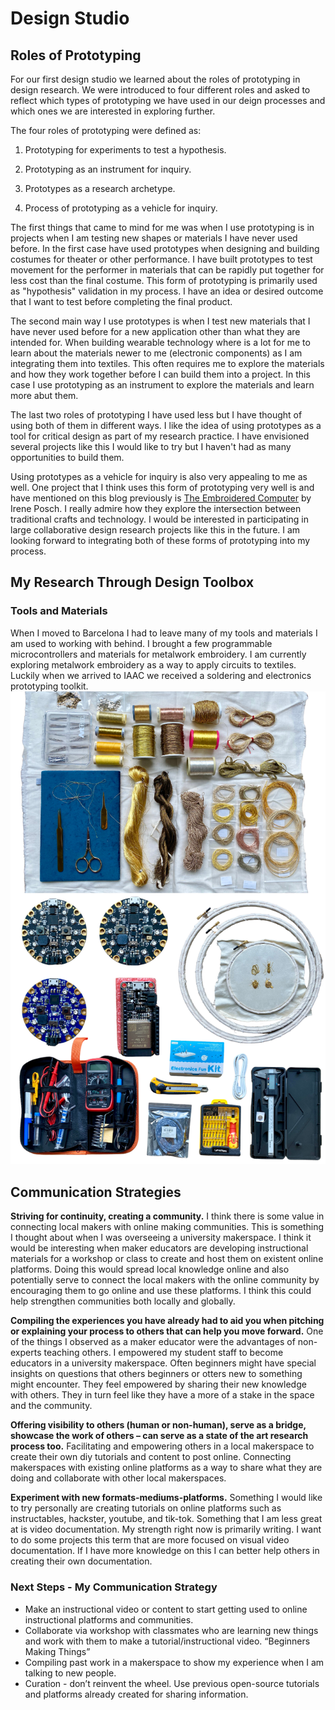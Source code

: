 # Design Studio
## Roles of Prototyping
For our first design studio we learned about the roles of prototyping in design research. We were introduced to four different roles and asked to reflect which types of prototyping we have used in our deign processes and which ones we are interested in exploring further. 

The four roles of prototyping were defined as: 

1. Prototyping for experiments to test a hypothesis. 

2. Prototyping as an instrument for inquiry. 

3. Prototypes as a research archetype. 

4. Process of prototyping as a vehicle for inquiry. 

The first things that came to mind for me was when I use prototyping is in projects when I am testing new shapes or materials I have never used before. In the first case have used prototypes when designing and building costumes for theater or other performance. I have built prototypes to test movement for the performer in materials that can be rapidly put together for less cost than the final costume. This form of prototyping is primarily used as "hypothesis" validation in my process. I have an idea or desired outcome that I want to test before completing the final product. 

The second main way I use prototypes is when I test new materials that I have never used before for a new application other than what they are intended for. When building wearable technology where is a lot for me to learn about the materials newer to me (electronic components) as I am integrating them into textiles. This often requires me to explore the materials and how they work together before I can build them into a project. In this case I use prototyping as an instrument to explore the materials and learn more abut them. 

The last two roles of prototyping I have used less but I have thought of using both of them in different ways. I like the idea of using prototypes as a tool for critical design as part of my research practice. I have envisioned several projects like this I would like to try but I haven't had as many opportunities to build them.  

Using prototypes as a vehicle for inquiry is also very appealing to me as well. One project that I think uses this form of prototyping very well is and have mentioned on this blog previously is [The Embroidered Computer](http://www.ireneposch.net/stitching-worlds/) by Irene Posch. I really admire how they explore the intersection between traditional crafts and technology. I would be interested in participating in large collaborative design research projects like this in the future. I am looking forward to integrating both of these forms of prototyping into my process. 


## My Research Through Design Toolbox 

### Tools and Materials
When I moved to Barcelona I had to leave many of my tools and materials I am used to working with behind. I brought a few programmable microcontrollers and materials for metalwork embroidery. I am currently exploring metalwork embroidery as a way to apply circuits to textiles. Luckily when we arrived to IAAC we received a soldering and electronics prototyping toolkit. 
![Tools](../images/term-01/ds1/workspace-tools.png)

## Communication Strategies

**Striving for continuity, creating a community.**
I think there is some value in connecting local makers with online making communities. This is something I thought about when I was overseeing a university makerspace. I think it would be interesting when maker educators are developing instructional materials for a workshop or class to create and host them on existent online platforms. Doing this would spread local knowledge online and also potentially serve to connect the local makers with the online community by encouraging them to go online and use these platforms. I think this could help strengthen communities both locally and globally. 

**Compiling the experiences you have already had to aid you when pitching or explaining your process to others that can help you move forward.**
One of the things I observed as a maker educator were the advantages of non-experts teaching others. I empowered my student staff to become educators in a university makerspace. Often beginners might have special insights on questions that others beginners or otters new to something might encounter. They feel empowered by sharing their new knowledge with others. They in turn feel like they have a more of a stake in the space and the community. 

**Offering visibility to others (human or non-human), serve as a bridge, showcase the work of others – can serve as a state of the art research process too.**
Facilitating and empowering others in a local makerspace to create their own diy tutorials and content to post online. Connecting makerspaces with existing online platforms as a way to share what they are doing and collaborate with other local makerspaces. 

**Experiment with new formats-mediums-platforms.**
Something I would like to try personally are creating tutorials on online platforms such as instructables, hackster, youtube, and tik-tok. Something that I am less great at is video documentation. My strength right now is primarily writing. I want to do some projects this term that are more focused on visual video documentation. If I have more knowledge on this I can better help others in creating their own documentation. 


### Next Steps - My Communication Strategy
- Make an instructional video or content to start getting used to online instructional platforms and communities. 
- Collaborate via workshop with classmates who are learning new things and work with them to make a tutorial/instructional video. “Beginners Making Things”
- Compiling past work in a makerspace to show my experience when I am talking to new people. 
- Curation - don’t reinvent the wheel. Use previous open-source tutorials and platforms already created for sharing information. 





